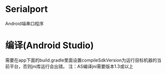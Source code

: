 # Serialport
Android端串口程序
# 编译(Android Studio)
需要在app下面的build.gradle里面设置compileSdkVersion为运行目标机器的当前平台，否则jni库运行会出错。
注：AS编译jni需要版本1.3或以上
